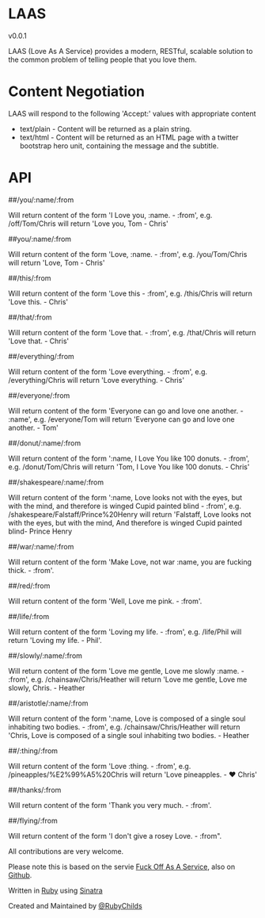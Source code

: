 <html>

# LAAS
v0.0.1

LAAS (Love As A Service) provides a modern, RESTful, scalable solution to the common problem of telling people that you love them.

# Content Negotiation

LAAS will respond to the following 'Accept:' values with appropriate content

* text/plain - Content will be returned as a plain string.
* text/html - Content will be returned as an HTML page with a twitter bootstrap hero unit, containing the message and the subtitle.

# API

##/you/:name/:from

Will return content of the form 'I Love you, :name. - :from', e.g. /off/Tom/Chris will return 'Love you, Tom - Chris'

##you/:name/:from

Will return content of the form 'Love, :name. - :from', e.g. /you/Tom/Chris will return 'Love, Tom - Chris'

##/this/:from

Will return content of the form 'Love this - :from', e.g. /this/Chris will return 'Love this. - Chris'

##/that/:from

Will return content of the form 'Love that. - :from', e.g. /that/Chris will return 'Love that. - Chris'

##/everything/:from

Will return content of the form 'Love everything. - :from', e.g. /everything/Chris will return 'Love everything. - Chris'

##/everyone/:from

Will return content of the form 'Everyone can go and love one another. - :name', e.g. /everyone/Tom will return 'Everyone can go and love one another. - Tom'

##/donut/:name/:from

Will return content of the form ':name, I Love You like 100 donuts. - :from', e.g. /donut/Tom/Chris will return 'Tom, I Love You like 100 donuts. - Chris'

##/shakespeare/:name/:from

Will return content of the form ':name, Love looks not with the eyes, but with the mind, and therefore is winged Cupid painted blind - :from', e.g. /shakespeare/Falstaff/Prince%20Henry will return 'Falstaff, Love looks not with the eyes, but with the mind, And therefore is winged Cupid painted blind- Prince Henry

##/war/:name/:from

Will return content of the form 'Make Love, not war :name, you are fucking thick. - :from'.  

##/red/:from

Will return content of the form 'Well, Love me pink. - :from'. 

##/life/:from

Will return content of the form 'Loving my life. - :from', e.g. /life/Phil will return 'Loving my life. - Phil'.

##/slowly/:name/:from

Will return content of the form 'Love me gentle, Love me slowly :name.  - :from', e.g. /chainsaw/Chris/Heather will return 'Love me gentle, Love me slowly, Chris. - Heather

##/aristotle/:name/:from

Will return content of the form ':name, Love is composed of a single soul inhabiting two bodies. - :from', e.g. /chainsaw/Chris/Heather will return 'Chris, Love is composed of a single soul inhabiting two bodies. - Heather

##/:thing/:from

Will return content of the form 'Love :thing. - :from', e.g. /pineapples/%E2%99%A5%20Chris will return 'Love pineapples. - ♥ Chris' 

##/thanks/:from

Will return content of the form 'Thank you very much. - :from'. 

##/flying/:from

Will return content of the form 'I don't give a rosey Love. - :from". 


All contributions are very welcome.

Please note this is based on the servie <a href="http://foaas.herokuapp.com/">Fuck Off As A Service</a>, also on <a href="https://github.com/xenph/foaas">Github</a>.


Written in <a href="http://www.ruby-lang.org/en/">Ruby</a> using <a href="http://www.sinatrarb.com/">Sinatra</a>

Created and Maintained by <a href="https://twitter.com/RubyChilds">@RubyChilds</a>